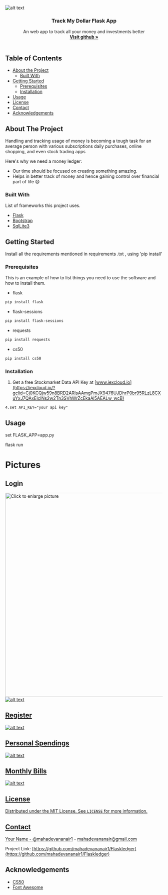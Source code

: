 
![alt text](https://trackmydollar.herokuapp.com/static/Track%20my%20Dollar.png?raw=true)

  <h3 align="center">Track My Dollar Flask App</h3>

  <p align="center">
   An web app to track all your money and investments better 
    <br />
    <a href="https://github.com/mahadevananair"><strong>Visit github »</strong></a>
    <br />
    <br />
    



<!-- TABLE OF CONTENTS -->
## Table of Contents

* [About the Project](#about-the-project)
  * [Built With](#built-with)
* [Getting Started](#getting-started)
  * [Prerequisites](#prerequisites)
  * [Installation](#installation)
* [Usage](#usage)
* [License](#license)
* [Contact](#contact)
* [Acknowledgements](#acknowledgements)



<!-- ABOUT THE PROJECT -->
## About The Project



Handling and tracking usage of money is becoming a tough task for an average person
with various subscriptions daily purchases, online shopping, and even stock trading apps

Here's why we need a money ledger:
* Our time should be focused on creating something amazing. 
* Helps in better track of money and hence gaining control over financial part of life
:smile:



### Built With
List of frameworks this project uses.
* [Flask](https://palletsprojects.com/p/flask/)
* [Bootstrap](https://bootstrap.com)
* [SqlLite3](https://SqlLite3.com)



<!-- GETTING STARTED -->
## Getting Started

Install all the requirements mentioned in requirements .txt , using 'pip install'

### Prerequisites

This is an example of how to list things you need to use the software and how to install them.
* flask
```sh
pip install flask
```
* flask-sessions
```sh
pip install flask-sessions
```
* requests
```sh
pip install requests
```
* cs50
```sh
pip install cs50
```

### Installation

1. Get a free Stockmarket Data  API Key at [www.iexcloud.io](https://iexcloud.io/?gclid=Cj0KCQjw59n8BRD2ARIsAAmgPmJX9476UJDhrP0br95RLzL8CXuYxJ7QAxEIclNs2w2Tn3SVhWrZcEkaAl5AEALw_wcB)

```
4.set API_KEY="your api key"

```



<!-- USAGE EXAMPLES -->
## Usage

set FLASK_APP=app.py

flask run

# Pictures

## Login
<a href="https://drive.google.com/uc?export=view&id=1gZf6UkeSLd7O77p3ZWsW5lIOm-vFhC5M"><img src="https://drive.google.com/uc?export=view&id=1gZf6UkeSLd7O77p3ZWsW5lIOm-vFhC5M" style="width: 650px; max-width: 100%; height: auto" title="Click to enlarge picture" />
![alt text](https://drive.google.com/file/d/1gZf6UkeSLd7O77p3ZWsW5lIOm-vFhC5M/view?raw=true)

## Register
![alt text](https://drive.google.com/file/d/1f-d7Wn4Z6MFG52FWZDj4Mdury120uvoM/view?usp=sharing?raw=true)

## Personal Spendings
![alt text](https://drive.google.com/file/d/1Ix-4VeMP3qo3ZIEm_HwhIE-joFf-Vqmn/view?usp=sharing?raw=true)

## Monthly Bills
![alt text](https://drive.google.com/file/d/1gZf6UkeSLd7O77p3ZWsW5lIOm-vFhC5M/view?usp=sharing?raw=true)



<!-- LICENSE -->
## License

Distributed under the MIT License. See `LICENSE` for more information.



<!-- CONTACT -->
## Contact

Your Name - [@mahadevananair1](https://twitter.com/mahadevananair1) - mahadevananair@gmail.com

Project Link: [https://github.com/mahadevananair1/Flaskledger](https://github.com/mahadevananair1/Flaskledger)



<!-- ACKNOWLEDGEMENTS -->
## Acknowledgements
* [CS50](https://github.com/cs50/python-cs50)
* [Font Awesome](https://fontawesome.com)


